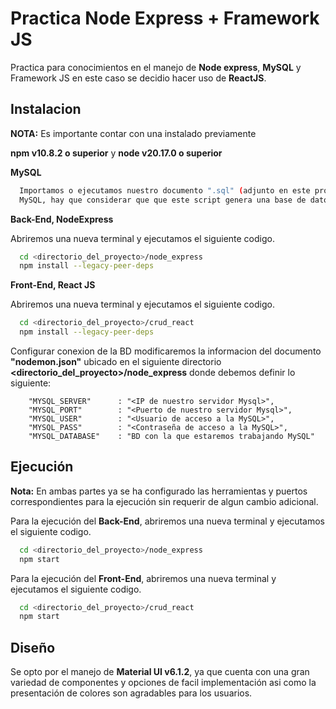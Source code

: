 # Practica Node Express + Framework JS
Practica para conocimientos en el manejo de **Node express**, **MySQL** y Framework JS en este caso se decidio hacer uso de **ReactJS**.
## Instalacion

**NOTA:** Es importante contar con una instalado previamente  

**npm v10.8.2 o superior**  y  **node v20.17.0 o superior**



**MySQL**
```bash
  Importamos o ejecutamos nuestro documento ".sql" (adjunto en este proyecto) en nuestro 
  MySQL, hay que considerar que que este script genera una base de datos de nombre **"tareas"**
```
**Back-End, NodeExpress**

Abriremos una nueva terminal y ejecutamos el siguiente codigo.
```bash
  cd <directorio_del_proyecto>/node_express
  npm install --legacy-peer-deps
```
**Front-End, React JS**

Abriremos una nueva terminal y ejecutamos el siguiente codigo.
```bash
  cd <directorio_del_proyecto>/crud_react
  npm install --legacy-peer-deps
```

Configurar conexion de la BD modificaremos la informacion del documento **"nodemon.json"** ubicado en el siguiente directorio **<directorio_del_proyecto>/node_express** donde debemos definir lo siguiente:  

        "MYSQL_SERVER"      : "<IP de nuestro servidor Mysql>",
        "MYSQL_PORT"        : "<Puerto de nuestro servidor Mysql>",
        "MYSQL_USER"        : "<Usuario de acceso a la MySQL>",
        "MYSQL_PASS"        : "<Contraseña de acceso a la MySQL>",
        "MYSQL_DATABASE"    : "BD con la que estaremos trabajando MySQL"

## Ejecución
**Nota:** En ambas partes ya se ha configurado las herramientas y puertos correspondientes para la ejecución sin requerir de algun cambio adicional.

Para la ejecución del **Back-End**, abriremos una nueva terminal y ejecutamos el siguiente codigo.

```bash
  cd <directorio_del_proyecto>/node_express
  npm start
```

Para la ejecución del **Front-End**, abriremos una nueva terminal y ejecutamos el siguiente codigo.
```bash
  cd <directorio_del_proyecto>/crud_react
  npm start
```


## Diseño
Se opto por el manejo de **Material UI v6.1.2**, ya que cuenta con una gran variedad de componentes y opciones de facil implementación asi como la presentación de colores  son agradables para los usuarios.
